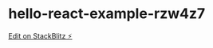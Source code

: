 # hello-react-example-rzw4z7

[Edit on StackBlitz ⚡️](https://stackblitz.com/edit/hello-react-example-rzw4z7)